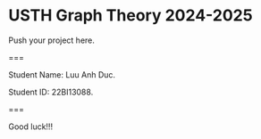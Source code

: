 # USTH Graph Theory 2024-2025

Push your project here.

===

Student Name: Luu Anh Duc.

Student ID: 22BI13088.

===

Good luck!!!